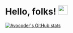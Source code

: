 # Hello, folks! <img src="https://raw.githubusercontent.com/MartinHeinz/MartinHeinz/master/wave.gif" width="30px">

[![Avocoder's GitHub stats](https://github-readme-stats.vercel.app/api?username=Avoc0der)](https://github.com/anuraghazra/github-readme-stats)



